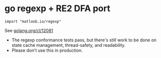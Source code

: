# go regexp + RE2 DFA port

`import "matloob.io/regexp"`

See [golang.org/cl/12081](https://golang.org/cl/12081)

* The regexp conformance tests pass, but there's still work to be done on state cache management, thread-safety, and readability.
* Please don't use this in production.
